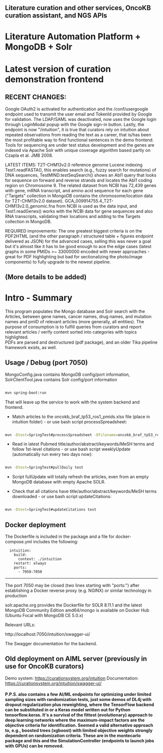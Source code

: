 ## Literature curation and other services, OncoKB curation assistant, and NGS APIs
# Literature Automation Platform + MongoDB + Solr
# Latest version of curation demonstration frontend

## RECENT CHANGES:
Google OAuth2 is activated for authentication and the /conf/usergoogle endpoint used to transmit the user email and TokenId provided by Google for validation.
The LDAP/SAML was deactivated, now uses the Google login through LoginModal popup with the Google sign-in button.
Lastly, the endpoint is now "/intuition", it is true that curators rely on intuition about repeated observations from reading the text as a career, that is/has been the most profitable way to find functional sentences in the demo frontend.
Tools for sequencing are under test status development and the genes are indexed via Apache Solr with unique coverage algorithm based partly on Czapla et al. JMB 2008.

LATEST ITEMS: T2T-CHM13v2.0 reference genome Lucene indexing Test1.readFASTA(), this enables search (e.g., fuzzy search for mutations) of DNA sequences,
TestMIND.testSeqSearch() shows an Abl1 query that looks for sequence on forward and reverse strands and locates the Abl1 coding region on Chromosome 9.
The related dataset from NCBI has 72,439 genes with gene, mRNA transcript, and amino acid sequence for each gene ("Targets" collection in MongoDB contains the chromosome/location data for T2T-CHM13v2.0 dataset).
GCA_009914755.4_T2T-CHM13v2.0_genomic.fna from NCBI is used as the data input, and Test1.readGenes() works with the NCBI data for
gene sequences and also RNA transcripts, validating their locations and adding to the Targets collection in MongoDB.

REQUIRED improvements: The one greatest biggest criteria is on the PDF2HTML (and the other paragraph / structured table + figures endpoint delivered as JSON) for the advanced cases, selling this was never a goal but it's almost like it has to be good enough to ace the edge cases (latest graphs in some PMIDs >~ 33000000 encoded with newer approaches - great for PDF highlighting but bad for sectionalizing the photo/image components) to fully upgrade to the newest pipeline.

## (More details to be added)

# Intro - Summary

This program populates the Mongo database and Solr search with the Articles, between gene names, cancer names, drug names, and mutation names and 
pmID of relevant articles (more generally, all entities).  The purpose of consumption is to fulfill queries 
from curators and report relevant articles / verify content sorted into categories with topics highlighted.  
PDFs are parsed and destructured (pdf package), and an older Tika pipeline framework exists, as well.

## Usage / Debug (port 7050)

MongoConfig.java contains MongoDB config/port information, SolrClientTool.java 
contains Solr config/port information


```bash

mvn spring-boot:run

```

That will leave up the service to work with the system backend and frontend.


 - Match articles to the oncokb_braf_tp53_ros1_pmids.xlsx file (place in
intuition folder) - or use bash script processSpreadsheet:

```bash

mvn -Dtest=SpringTest#processSpreadsheet -Dfilename=oncokb_braf_tp53_ros1_pmids.xlsx test

```

 - Read in latest Pubmed title/author/abstract/keywords/MeSH terms and follow 
1st-level citations - or use bash script weeklyUpdate (automatically run every
two days now):

```bash

mvn -Dtest=SpringTest#pullDaily test

```

 - Script fullUpdate will totally refresh the articles, even from an empty MongoDB database with empty Apache SOLR.

 - Check that all citations have title/author/abstract/keywords/MeSH terms 
downloaded - or use bash script updateCitations:

```bash

mvn -Dtest=SpringTest#updateCitations test

```
 

## Docker deployment

The Dockerfile is included in the package and a file for docker-compose.yml includes the following:

```
  intuition:
    build:
      context: ./intuition
    restart: always
    ports:
      - 7050:7050

```

---------------------

The port 7050 may be closed (two lines starting with "ports:") after establishing
a Docker reverse proxy (e.g. NGINX) or similar technology in production

solr.apache.org provides the Dockerfile for SOLR 8.11.1 and the latest MongoDB Community Edition amd64/mongo is available on Docker Hub (Ubuntu Focal with MongoDB CE 5.0.x)

Relevant URLs:

http://localhost:7050/intuition/swagger-ui/

The Swagger documentation for the backend.


## Old deployment on AIML server (previously in use for OncoKB curators)

Demo system: https://curationsystem.org/intuition
Documentation: https://curationsystem.org/intuition/swagger-ui/


#### P.P.S. also contains a few AI/ML endpoints for optimizing under limited sampling sizes with randomization tests, just some demos of DL4j with dropout regularization plus reweighting, where the TensorFlow backend can be substituted in or a Keras model written out for Python tensorflow.keras.  It's a survival of the fittest (evolutionary) approach to deep learning networks where the maximum-impact factors are the objective criteria for identification.  Seemed a valid alternative approach to, e.g., boosted trees (xgboost) with limited objective weights strongly dependent on randomization criteria.  These are in the montecarlo package and this and the SimulationController (endpoints to launch jobs with GPUs) can be removed.
